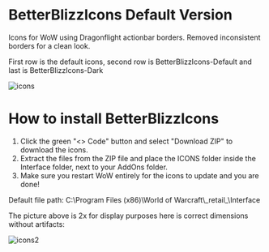# BetterBlizzIcons Default Version
Icons for WoW using Dragonflight actionbar borders.
Removed inconsistent borders for a clean look.

First row is the default icons, second row is BetterBlizzIcons-Default and last is BetterBlizzIcons-Dark

![icons](https://i.imgur.com/emzpkft.png)

# How to install BetterBlizzIcons

1. Click the green "<> Code" button and select "Download ZIP" to download the icons.
2. Extract the files from the ZIP file and place the ICONS folder inside the Interface folder, next to your AddOns folder.
3. Make sure you restart WoW entirely for the icons to update and you are done!

Default file path: C:\\Program Files (x86)\\World of Warcraft\\\_retail\_\\Interface

The picture above is 2x for display purposes here is correct dimensions without artifacts:

![icons2](https://i.imgur.com/G4M9IWu.png)
